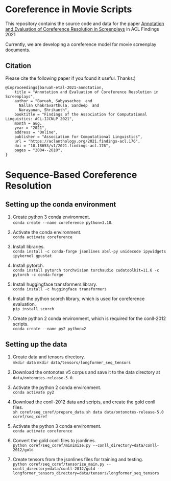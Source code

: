 # Coreference in Movie Scripts

This repository contains the source code and data for the paper
[Annotation and Evaluation of Coreference Resolution in Screenplays](https://aclanthology.org/2021.findings-acl.176/)
in ACL Findings 2021

Currently, we are developing a coreference model for movie screenplay documents.

## Citation
Please cite the following paper if you found it useful. Thanks:)

```
@inproceedings{baruah-etal-2021-annotation,
    title = "Annotation and Evaluation of Coreference Resolution in Screenplays",
    author = "Baruah, Sabyasachee  and
      Nallan Chakravarthula, Sandeep  and
      Narayanan, Shrikanth",
    booktitle = "Findings of the Association for Computational Linguistics: ACL-IJCNLP 2021",
    month = aug,
    year = "2021",
    address = "Online",
    publisher = "Association for Computational Linguistics",
    url = "https://aclanthology.org/2021.findings-acl.176",
    doi = "10.18653/v1/2021.findings-acl.176",
    pages = "2004--2010",
}
```

# Sequence-Based Coreference Resolution

## Setting up the conda environment

1. Create python 3 conda environment. <br>
  `conda create --name coreference python=3.10`.

2. Activate the conda environment. <br> 
  `conda activate coreference`

3. Install libraries. <br>
  `conda install -c conda-forge jsonlines absl-py unidecode ipywidgets ipykernel gpustat`

4. Install pytorch. <br> 
  `conda install pytorch torchvision torchaudio cudatoolkit=11.6 -c pytorch -c conda-forge`

5. Install huggingface transformers library. <br> 
  `conda install -c huggingface transformers`

6. Install the python scorch library, which is used for coreference evaluation. <br> 
  `pip install scorch`

7. Create python 2 conda environment, which is required for the conll-2012 scripts. <br>
  `conda create --name py2 python=2`

## Setting up the data

1. Create data and tensors directory. <br>
  `mkdir data`
  `mkdir data/tensors/longformer_seq_tensors`

2. Download the ontonotes v5 corpus and save it to the data directory at `data/ontonotes-release-5.0`.

3. Activate the python 2 conda environment. <br>
  `conda activate py2`

4. Download the conll-2012 data and scripts, and create the gold conll files. <br>
  `sh coref/seq_coref/prepare_data.sh data data/ontonotes-release-5.0 coref/seq_coref`

5. Activate the python 3 conda environment. <br>
  `conda activate coreference`

6. Convert the gold conll files to jsonlines. <br>
  `python coref/seq_coref/minimize.py --conll_directory=data/conll-2012/gold`

7. Create tensors from the jsonlines files for training and testing. <br>
  `python coref/seq_coref/tensorize_main.py --conll_directory=data/conll-2012/gold --longformer_tensors_directory=data/tensors/longformer_seq_tensors`